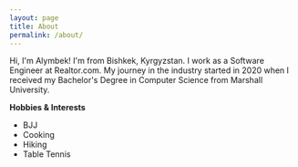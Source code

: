 ```yaml
---
layout: page
title: About
permalink: /about/
---
```


Hi, I'm Alymbek! I'm from Bishkek, Kyrgyzstan. I work as a Software Engineer at Realtor.com. My journey in the industry started in 2020 when I received my Bachelor's Degree in Computer Science from Marshall University.

**Hobbies & Interests**

- BJJ
- Cooking
- Hiking
- Table Tennis
